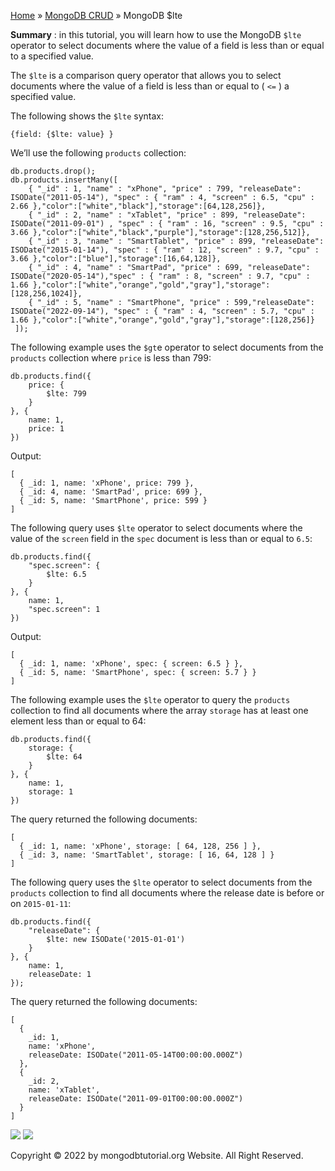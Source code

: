 

[Home](https://www.mongodbtutorial.org/) » [MongoDB
CRUD](https://www.mongodbtutorial.org/mongodb-crud/) » MongoDB $lte



 **Summary** : in this tutorial, you will learn how to use the MongoDB `$lte`
operator to select documents where the value of a field is less than or equal
to a specified value.



The `$lte` is a comparison query operator that allows you to select documents
where the value of a field is less than or equal to ( `<=` ) a specified
value.



The following shows the `$lte` syntax:


    
    
    {field: {$lte: value} }



We’ll use the following `products` collection:


    
    
    db.products.drop();
    db.products.insertMany([
        { "_id" : 1, "name" : "xPhone", "price" : 799, "releaseDate": ISODate("2011-05-14"), "spec" : { "ram" : 4, "screen" : 6.5, "cpu" : 2.66 },"color":["white","black"],"storage":[64,128,256]},
        { "_id" : 2, "name" : "xTablet", "price" : 899, "releaseDate": ISODate("2011-09-01") , "spec" : { "ram" : 16, "screen" : 9.5, "cpu" : 3.66 },"color":["white","black","purple"],"storage":[128,256,512]},
        { "_id" : 3, "name" : "SmartTablet", "price" : 899, "releaseDate": ISODate("2015-01-14"), "spec" : { "ram" : 12, "screen" : 9.7, "cpu" : 3.66 },"color":["blue"],"storage":[16,64,128]},
        { "_id" : 4, "name" : "SmartPad", "price" : 699, "releaseDate": ISODate("2020-05-14"),"spec" : { "ram" : 8, "screen" : 9.7, "cpu" : 1.66 },"color":["white","orange","gold","gray"],"storage":[128,256,1024]},
        { "_id" : 5, "name" : "SmartPhone", "price" : 599,"releaseDate": ISODate("2022-09-14"), "spec" : { "ram" : 4, "screen" : 5.7, "cpu" : 1.66 },"color":["white","orange","gold","gray"],"storage":[128,256]}
     ]);



The following example uses the `$gt`e operator to select documents from the
`products` collection where `price` is less than 799:


    
    
    db.products.find({
        price: {
            $lte: 799
        }
    }, {
        name: 1,
        price: 1
    })



Output:


    
    
    [
      { _id: 1, name: 'xPhone', price: 799 },
      { _id: 4, name: 'SmartPad', price: 699 },
      { _id: 5, name: 'SmartPhone', price: 599 }
    ]



The following query uses `$lte` operator to select documents where the value
of the `screen` field in the `spec` document is less than or equal to `6.5`:


    
    
    db.products.find({
        "spec.screen": {
            $lte: 6.5
        }
    }, {
        name: 1,
        "spec.screen": 1
    })



Output:


    
    
    [
      { _id: 1, name: 'xPhone', spec: { screen: 6.5 } },
      { _id: 5, name: 'SmartPhone', spec: { screen: 5.7 } }
    ]



The following example uses the `$lte` operator to query the `products`
collection to find all documents where the array `storage` has at least one
element less than or equal to 64:


    
    
    db.products.find({
        storage: {
            $lte: 64
        }
    }, {
        name: 1,
        storage: 1
    })



The query returned the following documents:


    
    
    [
      { _id: 1, name: 'xPhone', storage: [ 64, 128, 256 ] },
      { _id: 3, name: 'SmartTablet', storage: [ 16, 64, 128 ] }
    ]



The following query uses the `$lte` operator to select documents from the
`products` collection to find all documents where the release date is before
or on `2015-01-11`:


    
    
    db.products.find({
        "releaseDate": {
            $lte: new ISODate('2015-01-01')
        }
    }, {
        name: 1,
        releaseDate: 1
    });



The query returned the following documents:


    
    
    [
      {
        _id: 1,
        name: 'xPhone',
        releaseDate: ISODate("2011-05-14T00:00:00.000Z")
      },
      {
        _id: 2,
        name: 'xTablet',
        releaseDate: ISODate("2011-09-01T00:00:00.000Z")
      }
    ]

![](https://www.mongodbtutorial.org/wp-content/themes/evolution/img/left.svg)
![](https://www.mongodbtutorial.org/wp-content/themes/evolution/img/right.svg)


Copyright © 2022 by mongodbtutorial.org Website. All Right Reserved.

